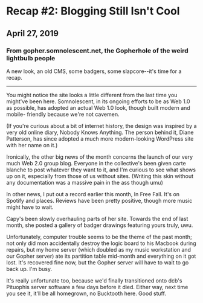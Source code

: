# Recap #2: Blogging Still Isn't Cool
## April 27, 2019
### From gopher.somnolescent.net, the Gopherhole of the weird lightbulb people
A new look, an old CMS, some badgers, some slapcore--it's time for a recap.

---

You might notice the site looks a little different from the last time you
might've been here. Somnolescent, in its ongoing efforts to be as Web 1.0 as
possible, has adopted an actual Web 1.0 look, though built modern and mobile-
friendly because we're not cavemen.

(If you're curious about a bit of internet history, the design was inspired
by a very old online diary, Nobody Knows Anything. The person behind it,
Diane Patterson, has since adopted a much more modern-looking WordPress site
with her name on it.)

Ironically, the other big news of the month concerns the launch of our very
much Web 2.0 group blog. Everyone in the collective's been given carte
blanche to post whatever they want to it, and I'm curious to see what shows
up on it, especially from those of us without sites. (Writing this skin
without any documentation was a massive pain in the ass though umu)

In other news, I put out a record earlier this month, In Free Fall. It's on
Spotify and places. Reviews have been pretty positive, though more music
might have to wait.

Capy's been slowly overhauling parts of her site. Towards the end of last
month, she posted a gallery of badger drawings featuring yours truly, uwu.

Unfortunately, computer trouble seems to be the theme of the past month; not
only did mon accidentally destroy the logic board to his Macbook during
repairs, but my home server (which doubled as my music workstation and our
Gopher server) ate its partition table mid-month and everything on it got
lost. It's recovered fine now, but the Gopher server will have to wait to go
back up. I'm busy.

It's really unfortunate too, because we'd finally transitioned onto dcb's
Pituophis server software a few days before it died. Either way, next time
you see it, it'll be all homegrown, no Bucktooth here. Good stuff.
